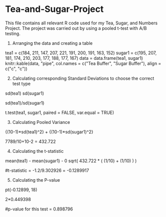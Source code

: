 # Tea-and-Sugar-Project
This file contains all relevant R code used for my Tea, Sugar, and Numbers Project. The project was carried out by using a pooled t-test with A/B testing.

1. Arranging the data and creating a table 

tea1 = c(184, 211, 147, 207, 221, 191, 200, 191, 163, 152)
sugar1 = c(195, 207, 181, 174, 210, 203, 177, 188, 177, 167)
data = data.frame(tea1, sugar1)
knitr::kable(data, "pipe", col.names = c("Tea Buffer", "Sugar Buffer"),
align = c("c", "c"))


2. Calculating corresponding Standard Deviations to choose the correct test type

sd(tea1) 
sd(sugar1) 

sd(tea1)/sd(sugar1) 

t.test(tea1, sugar1, paired = FALSE, var.equal = TRUE)

3. Calculating Pooled Variance

{(10-1)*sd(tea1)^2} + {(10-1)*sd(sugar1)^2} 

7789/10+10-2 = 432.722

4. Calculating the t-statistic

mean(tea1) - mean(sugar1) - 0
sqrt( 432.722 * ( (1/10) + (1/10) ) ) 

#t-statistic = -1.2/9.302926 = -0.1289917

5. Calculating the P-value 

pt(-0.12899, 18) 

2*0.449398

#p-value for this test = 0.898796











